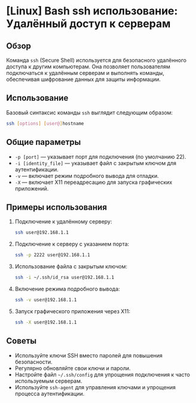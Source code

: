 # [Linux] Bash ssh использование: Удалённый доступ к серверам

## Обзор
Команда `ssh` (Secure Shell) используется для безопасного удалённого доступа к другим компьютерам. Она позволяет пользователям подключаться к удалённым серверам и выполнять команды, обеспечивая шифрование данных для защиты информации.

## Использование
Базовый синтаксис команды `ssh` выглядит следующим образом:

```bash
ssh [options] [user@]hostname
```

## Общие параметры
- `-p [port]` — указывает порт для подключения (по умолчанию 22).
- `-i [identity_file]` — указывает файл с закрытым ключом для аутентификации.
- `-v` — включает режим подробного вывода для отладки.
- `-X` — включает X11 переадресацию для запуска графических приложений.

## Примеры использования
1. Подключение к удалённому серверу:
   ```bash
   ssh user@192.168.1.1
   ```

2. Подключение к серверу с указанием порта:
   ```bash
   ssh -p 2222 user@192.168.1.1
   ```

3. Использование файла с закрытым ключом:
   ```bash
   ssh -i ~/.ssh/id_rsa user@192.168.1.1
   ```

4. Включение режима подробного вывода:
   ```bash
   ssh -v user@192.168.1.1
   ```

5. Запуск графического приложения через X11:
   ```bash
   ssh -X user@192.168.1.1
   ```

## Советы
- Используйте ключи SSH вместо паролей для повышения безопасности.
- Регулярно обновляйте свои ключи и пароли.
- Настройте файл `~/.ssh/config` для упрощения подключения к часто используемым серверам.
- Используйте `ssh-agent` для управления ключами и упрощения процесса аутентификации.